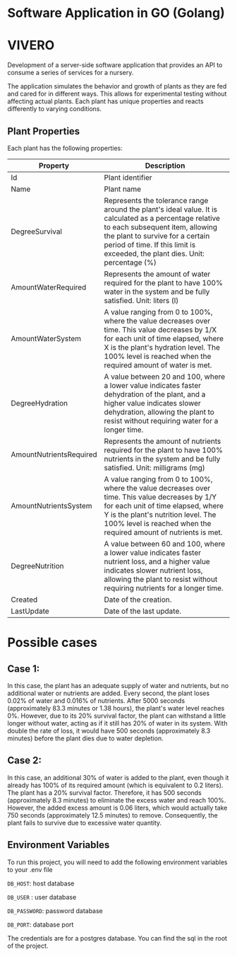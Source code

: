 # Software Application in GO (Golang)

# VIVERO

Development of a server-side software application that provides an API to consume a series of services for a nursery.

The application simulates the behavior and growth of plants as they are fed and cared for in different ways. This allows for experimental testing without affecting actual plants. Each plant has unique properties and reacts differently to varying conditions.

## Plant Properties

Each plant has the following properties:

| Property | Description |
| --- | --- |
| Id | Plant identifier |
| Name | Plant name |
| DegreeSurvival | Represents the tolerance range around the plant's ideal value. It is calculated as a percentage relative to each subsequent item, allowing the plant to survive for a certain period of time. If this limit is exceeded, the plant dies. Unit: percentage (%) |
| AmountWaterRequired | Represents the amount of water required for the plant to have 100% water in the system and be fully satisfied. Unit: liters (l) |
| AmountWaterSystem | A value ranging from 0 to 100%, where the value decreases over time. This value decreases by 1/X for each unit of time elapsed, where X is the plant's hydration level. The 100% level is reached when the required amount of water is met. |
| DegreeHydration | A value between 20 and 100, where a lower value indicates faster dehydration of the plant, and a higher value indicates slower dehydration, allowing the plant to resist without requiring water for a longer time.
| AmountNutrientsRequired | Represents the amount of nutrients required for the plant to have 100% nutrients in the system and be fully satisfied. Unit: milligrams (mg) |
| AmountNutrientsSystem | A value ranging from 0 to 100%, where the value decreases over time. This value decreases by 1/Y for each unit of time elapsed, where Y is the plant's nutrition level. The 100% level is reached when the required amount of nutrients is met.
| DegreeNutrition | A value between 60 and 100, where a lower value indicates faster nutrient loss, and a higher value indicates slower nutrient loss, allowing the plant to resist without requiring nutrients for a longer time.
| Created | Date of the creation.
| LastUpdate | Date of the last update.

# Possible cases 

## Case 1:
In this case, the plant has an adequate supply of water and nutrients, but no additional water or nutrients are added. Every second, the plant loses 0.02% of water and 0.016% of nutrients. After 5000 seconds (approximately 83.3 minutes or 1.38 hours), the plant's water level reaches 0%. However, due to its 20% survival factor, the plant can withstand a little longer without water, acting as if it still has 20% of water in its system. With double the rate of loss, it would have 500 seconds (approximately 8.3 minutes) before the plant dies due to water depletion.

## Case 2:
In this case, an additional 30% of water is added to the plant, even though it already has 100% of its required amount (which is equivalent to 0.2 liters). The plant has a 20% survival factor. Therefore, it has 500 seconds (approximately 8.3 minutes) to eliminate the excess water and reach 100%. However, the added excess amount is 0.06 liters, which would actually take 750 seconds (approximately 12.5 minutes) to remove. Consequently, the plant fails to survive due to excessive water quantity.


## Environment Variables

To run this project, you will need to add the following environment variables to your .env file

`DB_HOST`: host database

`DB_USER` : user database

`DB_PASSWORD`: password database

`DB_PORT`: database port

The credentials are for a postgres database.
You can find the sql in the root of the project.
